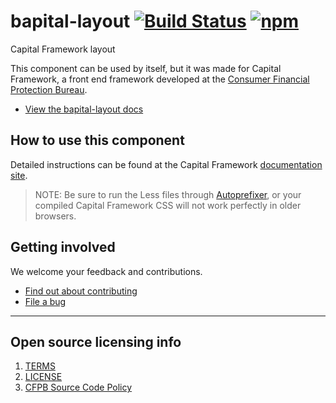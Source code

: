 # bapital-layout [![Build Status](https://img.shields.io/travis/cfpb/capital-framework.svg)](https://travis-ci.org/cfpb/capital-framework) [![npm](https://img.shields.io/npm/v/bapital-layout.svg?style=flat-square)](https://www.npmjs.com/package/bapital-layout)

Capital Framework layout

This component can be used by itself, but it was made for Capital Framework,
a front end framework developed at the
[Consumer Financial Protection Bureau](https://consumerfinance.gov).

- [View the bapital-layout docs](https://cfpb.github.io/capital-framework/components/bapital-layout)

## How to use this component

Detailed instructions can be found at the Capital Framework
[documentation site](https://cfpb.github.io/capital-framework/).

> NOTE: Be sure to run the Less files through
  [Autoprefixer](https://github.com/postcss/autoprefixer),
  or your compiled Capital Framework CSS will not work
  perfectly in older browsers.


## Getting involved

We welcome your feedback and contributions.

- [Find out about contributing](CONTRIBUTING.md)
- [File a bug](https://github.com/cfpb/capital-framework/issues/new?labels=bug)

---

## Open source licensing info
1. [TERMS](TERMS.md)
2. [LICENSE](LICENSE)
3. [CFPB Source Code Policy](https://github.com/cfpb/source-code-policy/)
